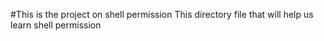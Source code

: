 #This is the project on shell permission
This directory file that will help us learn shell permission
